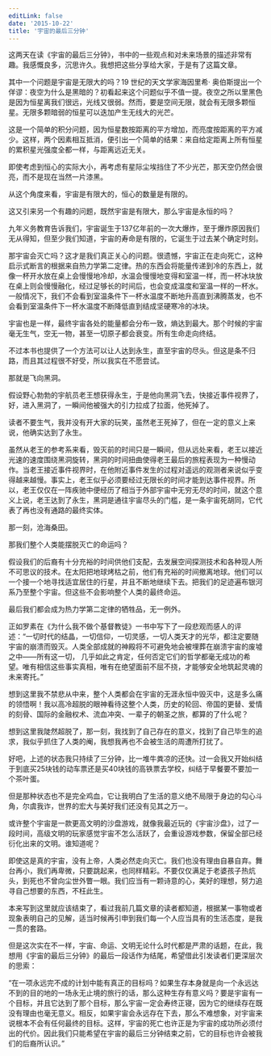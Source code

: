 ```yaml
---
editLink: false
date: '2015-10-22'
title: '宇宙的最后三分钟'
---
```


这两天在读《宇宙的最后三分钟》，书中的一些观点和对未来场景的描述非常有趣。我感慨良多，沉思许久。我想把这些分享给大家，于是有了这篇文章。

其中一个问题是宇宙是无限大的吗？19 世纪的天文学家海因里希· 奥伯斯提出一个佯谬：夜空为什么是黑暗的？初看起来这个问题似乎不值一提。夜空之所以里黑色是因为恒星离我们很远，光线又很弱。然而，要是空间无限，就会有无限多颗恒星。无限多颗暗弱的恒星可以迭加产生无线大的光芒。

这是一个简单的积分问题，因为恒星数按距离的平方增加，而亮度按距离的平方减少。这样，两个因素相互抵消，便引出一个简单的结果：来自给定距离上所有恒星的累积星光强度全都一样，与距离远近无关。

即使考虑到恒心的实际大小，再考虑有星际尘埃挡住了不少光芒，那天空仍然会很亮，而不是现在当然一片漆黑。

从这个角度来看，宇宙是有限大的，恒心的数量是有限的。

这又引来另一个有趣的问题，既然宇宙是有限大，那么宇宙是永恒的吗？

九年义务教育告诉我们，宇宙诞生于137亿年前的一次大爆炸，至于爆炸原因我们无从得知，但至少我们知道，宇宙的寿命是有限的，它诞生于过去某个确定时刻。

那宇宙会灭亡吗？这才是我们真正关心的问题。很遗憾，宇宙正在走向死亡，这种启示式断言的根据来自热力学第二定律。热的东西会将能量传递到冷的东西上，就像一杯开水放在桌上会慢慢地冷却，水温会慢慢地变得和室温一样，而一杯冰块放在桌上则会慢慢融化，经过足够长的时间后，也会变成温度和室温一样的一杯水。一般情况下，我们不会看到室温条件下一杯水温度不断地升高直到沸腾蒸发，也不会看到室温条件下一杯水温度不断降低直到结成坚硬寒冷的冰块。

宇宙也是一样，最终宇宙各处的能量都会分布一致，熵达到最大。那个时候的宇宙毫无生气，空无一物，甚至一切原子都会衰变。所有生命走向终结。

不过本书也提供了一个方法可以让人达到永生，直至宇宙的尽头。但这是条不归路，而且其过程很不好受，所以我实在不愿尝试。

那就是飞向黑洞。

假设野心勃勃的宇航员老王想获得永生，于是他向黑洞飞去，快接近事件视界了，好，进入黑洞了，一瞬间他被强大的引力拉成了拉面，他死掉了。

读者不要生气，我并没有开大家的玩笑，虽然老王死掉了，但在一定的意义上来说，他确实达到了永生。

虽然从老王的参考系来看，毁灭前的时间只是一瞬间，但从远处来看，老王以接近光速的速度围绕黑洞旋转，黑洞的时间扭曲使得老王最后的旅程表现为一种慢动作。当老王接近事件视界时，在他附近事件发生的过程对遥远的观测者来说似乎变得越来越慢。事实上，老王似乎必须要经过无限长的时间才能到达事件视界。所以，老王仅仅在一阵疾驰中便经历了相当于外部宇宙中无穷无尽的时间，就这个意义上说，老王达到了永生，黑洞是通往宇宙尽头的门槛，是一条宇宙死胡同，它代表了再也没有通路的最终实体。

那一刻，沧海桑田。

那我们整个人类能摆脱灭亡的命运吗？

假设我们的后裔有十分充裕的时间供他们支配，去发展空间探测技术和各种现人所不可思议的技术。在太阳把地球烤枯之前，他们有充裕的时间撤离地球。他们可以一个接一个地寻找适宜居住的行星，并且不断地继续下去。把我们的足迹遍布银河系乃至整个宇宙。但这些不会影响整个人类的最终命运。

最后我们都会成为热力学第二定律的牺牲品，无一例外。

正如罗素在《为什么我不做个基督教徒》一书中写下了一段悲观而感人的评述：“一切时代的结晶，一切信仰，一切灵感，一切人类天才的光华，都注定要随宇宙的崩溃而毁灭。人类全部成就的神殿将不可避免地会被埋葬在崩溃宇宙的废墟之中——所有这一切， 几乎如此之肯定，任何否定它们的哲学都毫无成功的希望。唯有相信这些事实真相，唯有在绝望面前不屈不挠，才能够安全地筑起灵魂的未来寄托。”

想到这里我不禁悲从中来，整个人类都会在宇宙的无涯永恒中毁灭中，这是多么痛的领悟啊！我以高冷超脱的眼神看待这整个人类，历史的轮回、帝国的更替、爱情的刻骨、国际的金融权术、流血冲突、一辈子的朝圣之旅，都算的了什么呢？

想到这里我陡然超脱了，那一刻，我找到了自己存在的意义，找到了自己毕生的追求，我似乎抓住了人类的阉，我想我再也不会被生活的周遭所打扰了。

好吧，上述的状态我只持续了三分钟，比一堆牛粪凉的还快。过一会我又开始纠结于到底买25块钱的动车票还是买40块钱的高铁票去学校，纠结于早餐要不要加一个茶叶蛋。

但是那种状态也不是完全鸡血，它让我明白了生活的意义绝不局限于身边的勾心斗角，尔虞我诈，世界的宏大与美好我们还没有见其之万一。

或许整个宇宙是一款更高文明的沙盘游戏，就像我最近玩的《宇宙沙盘》，过了一段时间，高级文明的玩家感觉宇宙不怎么活跃了，会重设游戏参数，保留全部已经衍化出来的文明。谁知道呢？

即使这是真的宇宙，没有上帝，人类必然走向灭亡。我们也没有理由自暴自弃。舞台再小，我们再卑微，只要跳起来，也同样精彩。不要仅仅满足于老婆孩子热炕头，到死也不曾向尘世外瞥一眼。我们应当有一颗诗意的心，美好的理想，努力追寻自己想要的东西，不枉此生。

本来写到这里就应该结束了，看过我前几篇文章的读者都知道，根据某一事物或者现象表明自己的见解，适当时候再引申到我们每一个人应当具有的生活态度，是我一贯的套路。

但是这次实在不一样，宇宙、命运、文明无论什么时代都是严肃的话题，在此，我想用《宇宙的最后三分钟》的最后一段话作为结尾，希望借此引发读者们更深层次的思索：

“在一项永远完不成的计划中能有真正的目标吗？如果生存本身就是向一个永远达不到的目的地的一场永无止境的旅行的话，那么这种生存有意义吗？要是宇宙有一个目标，并且它达到了那个目标，那么宇宙一定会寿终正寝，因为它的继续存在既没有理由也毫无意义。相反，如果宇宙会永远存在下去，那么不难想象，对宇宙来说根本不会有任何最终的目标。这样，宇宙的死亡也许正是为宇宙的成功所必须付出的代价。因此我们只能希望在宇宙的最后三分钟结束之前，它的目标也许会被我们的后裔所认识。”


